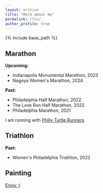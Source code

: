 ```yaml
---
layout: archive
title: "More about me"
permalink: /fun/
author_profile: true
---
```


{% include base_path %}

## Marathon

**Upcoming:**
- Indianapolis Monumental Marathon, 2023
- Nagoya Women's Marathon, 2024

**Past:**
- Philadelphia Half Marathon, 2022
- The Love Run Half Marathon, 2022
- Philadelphia Marathon, 2021

I am running with [Philly Turtle Runners](https://www.instagram.com/philly_turtlerunners/).

## Triathlon
**Past:**
- Women's Philadelphia Triathlon, 2022

## Painting
[Enjoy :)](/files/artworks/portfolio.pdf)
